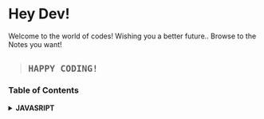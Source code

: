 # Hey Dev!

Welcome to the world of codes! Wishing you a better future..
Browse to the Notes you want!

> ## `HAPPY CODING!`

### Table of Contents

<details>
    <summary>
        <b>JAVASRIPT</b> 
    </summary>
    <ul>
        <li>ES6</li>
        <li><a href="dev-thakku.github.io/Notes/javascript/regex">Regular Expressions</a></li>
        <li>ES6</li>
        <li>ES6</li>
    </ul>
</details>
